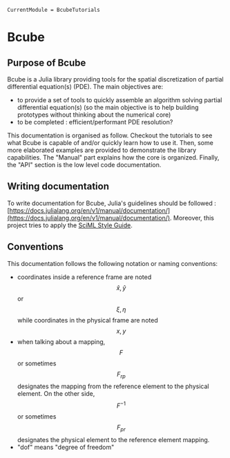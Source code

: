 ```@meta
CurrentModule = BcubeTutorials
```

# Bcube

## Purpose of Bcube

Bcube is a Julia library providing tools for the spatial discretization of partial differential equation(s) (PDE). The main objectives are:

- to provide a set of tools to quickly assemble an algorithm solving partial differential equation(s) (so the main objective is to help building prototypes without thinking about the numerical core)
- to be completed : efficient/performant PDE resolution?

This documentation is organised as follow. Checkout the tutorials to see what Bcube is capable of and/or quickly learn how to use it. Then, some more elaborated examples are provided to demonstrate the library capabilities. The "Manual" part explains how the core is organized. Finally, the "API" section is the low level code documentation.

## Writing documentation

To write documentation for Bcube, Julia's guidelines should be followed : [https://docs.julialang.org/en/v1/manual/documentation/](https://docs.julialang.org/en/v1/manual/documentation/). Moreover, this project tries to apply the [SciML Style Guide](https://github.com/SciML/SciMLStyle).

## Conventions

This documentation follows the following notation or naming conventions:

- coordinates inside a reference frame are noted $$\hat{x}, \hat{y}$$ or $$\xi, \eta$$ while coordinates in the physical frame are noted $$x,y$$
- when talking about a mapping, $$F$$ or sometimes $$F_{rp}$$ designates the mapping from the reference element to the physical element. On the other side, $$F^{-1}$$ or sometimes $$F_{pr}$$ designates the physical element to the reference element mapping.
- "dof" means "degree of freedom"
